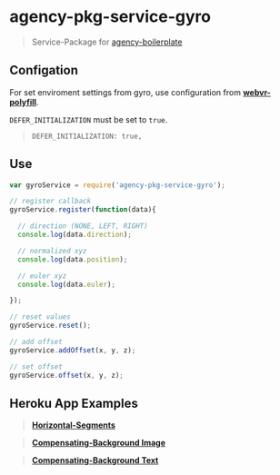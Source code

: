 # agency-pkg-service-gyro

> Service-Package for [agency-boilerplate](https://github.com/agency-framework/agency-boilerplate)

## Configation

For set enviroment settings from gyro, use configuration from [**webvr-polyfill**](https://github.com/googlevr/webvr-polyfill#configuration).

`DEFER_INITIALIZATION` must be set to `true`.

> `DEFER_INITIALIZATION: true,`

## Use

```javascript
var gyroService = require('agency-pkg-service-gyro');

// register callback
gyroService.register(function(data){

  // direction (NONE, LEFT, RIGHT)
  console.log(data.direction);

  // normalized xyz
  console.log(data.position);

  // euler xyz
  console.log(data.euler);

});

// reset values
gyroService.reset();

// add offset
gyroService.addOffset(x, y, z);

// set offset
gyroService.offset(x, y, z);
```

## Heroku App Examples

> [**Horizontal-Segments**](https://agency-pkg-gyro.herokuapp.com/horizontal-segments.html)

> [**Compensating-Background Image**](https://agency-pkg-gyro.herokuapp.com/compensating-background/image.html)

> [**Compensating-Background Text**](https://agency-pkg-gyro.herokuapp.com/compensating-background/text.html)
